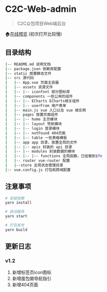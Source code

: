# C2C-Web-admin

> C2C众包项目Web端后台
>
🏠[在线预览](https://sunstark.github.io/C2C-Web-admin/dist/#) (初次打开比较慢)
## 目录结构
```bash
|-- README.md 说明文档
|-- package.json 依赖库配置
|-- static 放置静态文件
|-- src 源代码
|   |-- App.vue 页面主容器
|   |-- assets 资源文件
|   |-- |-- iconfont 部分图标库
|   |-- components 一些公用的组件
|   |-- |-- ECharts ECharts相关组件
|   |-- |-- userFrom 用户表单
|   |-- main.js vue 入口以及 vue 根实例
|   |-- pages 放置页面组件
|   |-- |-- home 主页模块
|   |-- |-- layout 导航模块
|   |-- |-- login 登录模块
|   |-- |-- notFound 404页面
|   |-- |-- table 一些表格模板
|   |-- app app 目录，放置全局的文件
|   |-- |-- apis 封装的 api 目录
|   |-- |-- modules 封装数据的模块
|   |-- |-- |-- functions 全局函数，已挂载到$fn
|   |-- router vue-router 配置
|   |--store 全局状态管理目录
|-- vue.config.js 打包和跨域配置
```
## 注意事项
```bash
# 安装依赖
yarn install

# 启动服务
yarn start

# 打包发布
yarn build
```
## 更新日志
### v1.2
1. 新增标签页icon图标
2. 新增面包屑导航指引
3. 新增404页面
